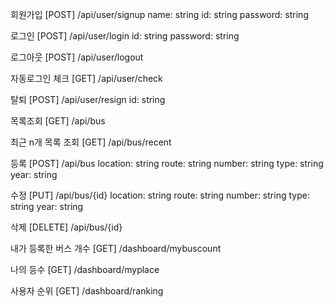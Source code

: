 회원가입
[POST] /api/user/signup
name: string
id: string
password: string

로그인
[POST] /api/user/login
id: string
password: string

로그아웃
[POST] /api/user/logout

자동로그인 체크
[GET] /api/user/check

탈퇴
[POST] /api/user/resign
id: string

목록조회
[GET] /api/bus

최근 n개 목록 조회
[GET] /api/bus/recent

등록
[POST] /api/bus
location: string
route: string
number: string
type: string
year: string

수정
[PUT] /api/bus/{id}
location: string
route: string
number: string
type: string
year: string

삭제
[DELETE] /api/bus/{id}

내가 등록한 버스 개수
[GET] /dashboard/mybuscount

나의 등수
[GET] /dashboard/myplace

사용자 순위
[GET] /dashboard/ranking
